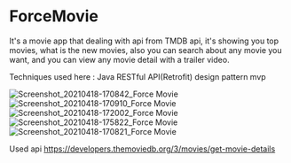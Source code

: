 # ForceMovie

  It's a movie app that dealing with api from TMDB api, it's showing you top movies, what is the new movies, also you can search about any movie you want,
and you can view any movie detail with a trailer video.

Techniques used here :
Java
RESTful API(Retrofit)
design pattern mvp

![Screenshot_20210418-170842_Force Movie](https://user-images.githubusercontent.com/72823171/155828660-55d7997e-daf0-4e4f-bbd1-a3c839deed7f.jpg) ![Screenshot_20210418-170910_Force Movie](https://user-images.githubusercontent.com/72823171/155828663-cd0e6031-9da4-45d1-ba08-c82c8b203d44.jpg)
![Screenshot_20210418-172002_Force Movie](https://user-images.githubusercontent.com/72823171/155828664-aa0ed8f9-50be-423e-a09c-77da01e3725f.jpg)
![Screenshot_20210418-175822_Force Movie](https://user-images.githubusercontent.com/72823171/155828665-e21414b3-5114-4779-b92d-aa6891580d00.jpg)
![Screenshot_20210418-170821_Force Movie](https://user-images.githubusercontent.com/72823171/155828653-42a714b8-9db4-4e48-8797-997f305d1512.jpg)

Used api https://developers.themoviedb.org/3/movies/get-movie-details
